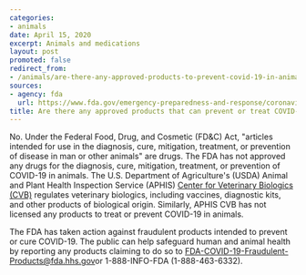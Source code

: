```yaml
---
categories:
- animals
date: April 15, 2020
excerpt: Animals and medications
layout: post
promoted: false
redirect_from:
- /animals/are-there-any-approved-products-to-prevent-covid-19-in-animals/
sources:
- agency: fda
  url: https://www.fda.gov/emergency-preparedness-and-response/coronavirus-disease-2019-covid-19/coronavirus-disease-2019-covid-19-frequently-asked-questions
title: Are there any approved products that can prevent or treat COVID-19 in animals?
---
```


No. Under the Federal Food, Drug, and Cosmetic (FD&C) Act, "articles intended for use in the diagnosis, cure, mitigation, treatment, or prevention of disease in man or other animals" are drugs. The FDA has not approved any drugs for the diagnosis, cure, mitigation, treatment, or prevention of COVID-19 in animals. The U.S. Department of Agriculture's (USDA) Animal and Plant Health Inspection Service (APHIS) [Center for Veterinary Biologics (CVB)](https://www.aphis.usda.gov/aphis/ourfocus/animalhealth/veterinary-biologics) regulates veterinary biologics, including vaccines, diagnostic kits, and other products of biological origin. Similarly, APHIS CVB has not licensed any products to treat or prevent COVID-19 in animals.

The FDA has taken action against fraudulent products intended to prevent or cure COVID-19. The public can help safeguard human and animal health by reporting any products claiming to do so to [FDA-COVID-19-Fraudulent-Products@fda.hhs.gov](mailto:FDA-COVID-19-Fraudulent-Products@fda.hhs.gov)or 1-888-INFO-FDA (1-888-463-6332).
